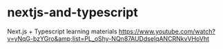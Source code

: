 # nextjs-and-typescript
Next.js + Typescript learning materials https://www.youtube.com/watch?v=yNqG-bzYGro&amp;list=PL_oShy-NQn87AUDdselqANCRNkvVHoVht
